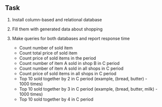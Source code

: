 ## Task

1. Install column-based and relational database

2. Fill them with generated data about shopping

3. Make queries for both databases and report response time

    - Count number of sold item
    - Count total price of sold item
    - Count price of sold items in the period
    - Count number of item A sold in shop B in C period
    - Count number of item A sold in all shops in C period
    - Count price of sold items in all shops in C period
    - Top 10 sold together by 2 in C period (example, (bread, butter) - 1000 times)
    - Top 10 sold together by 3 in C period (example, (bread, butter, milk) - 1000 times)
    - Top 10 sold together by 4 in C period